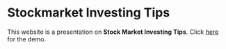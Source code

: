 # Stockmarket Investing Tips

This website is a presentation on **Stock Market Investing Tips**. Click [here](https://codepen.io/shashiirk/full/eYZpQJv) for the demo.
